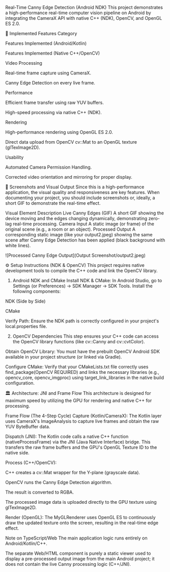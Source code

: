 Real-Time Canny Edge Detection (Android NDK)
This project demonstrates a high-performance real-time computer vision pipeline on Android by integrating the CameraX API with native C++ (NDK), OpenCV, and OpenGL ES 2.0.

🌟 Implemented Features
Category

Features Implemented (Android/Kotlin)

Features Implemented (Native C++/OpenCV)

Video Processing

Real-time frame capture using CameraX.

Canny Edge Detection on every live frame.

Performance

Efficient frame transfer using raw YUV buffers.

High-speed processing via native C++ (NDK).

Rendering

High-performance rendering using OpenGL ES 2.0.

Direct data upload from OpenCV cv::Mat to an OpenGL texture (glTexImage2D).

Usability

Automated Camera Permission Handling.

Corrected video orientation and mirroring for proper display.

📸 Screenshots and Visual Output
Since this is a high-performance application, the visual quality and responsiveness are key features. When documenting your project, you should include screenshots or, ideally, a short GIF to demonstrate the real-time effect.

Visual Element Description
Live Canny Edges (GIF) A short GIF showing the device moving and the edges changing dynamically, demonstrating zero-lag real-time processing.
Camera Input A static image (or frame) of the original scene (e.g., a room or an object).
Processed Output A corresponding static image (like your output2.jpeg) showing the same scene after Canny Edge Detection has been applied (black background with white lines).

![Processed Canny Edge Output](Output Screenshot/output2.jpeg)

⚙️ Setup Instructions (NDK & OpenCV)
This project requires native development tools to compile the C++ code and link the OpenCV library.

1. Android NDK and CMake
   Install NDK & CMake: In Android Studio, go to Settings (or Preferences) → SDK Manager → SDK Tools. Install the following components:

NDK (Side by Side)

CMake

Verify Path: Ensure the NDK path is correctly configured in your project's local.properties file.

2. OpenCV Dependencies
   This step ensures your C++ code can access the OpenCV library functions (like cv::Canny and cv::cvtColor).

Obtain OpenCV Library: You must have the prebuilt OpenCV Android SDK available in your project structure (or linked via Gradle).

Configure CMake: Verify that your CMakeLists.txt file correctly uses find_package(OpenCV REQUIRED) and links the necessary libraries (e.g., opencv_core, opencv_imgproc) using target_link_libraries in the native build configuration.

🏛️ Architecture: JNI and Frame Flow
This architecture is designed for maximum speed by utilizing the GPU for rendering and native C++ for processing.

Frame Flow (The 4-Step Cycle)
Capture (Kotlin/CameraX): The Kotlin layer uses CameraX's ImageAnalysis to capture live frames and obtain the raw YUV ByteBuffer data.

Dispatch (JNI): The Kotlin code calls a native C++ function (nativeProcessFrame) via the JNI (Java Native Interface) bridge. This transfers the raw frame buffers and the GPU's OpenGL Texture ID to the native side.

Process (C++/OpenCV):

C++ creates a cv::Mat wrapper for the Y-plane (grayscale data).

OpenCV runs the Canny Edge Detection algorithm.

The result is converted to RGBA.

The processed image data is uploaded directly to the GPU texture using glTexImage2D.

Render (OpenGL): The MyGLRenderer uses OpenGL ES to continuously draw the updated texture onto the screen, resulting in the real-time edge effect.

Note on TypeScript/Web
The main application logic runs entirely on Android/Kotlin/C++.

The separate Web/HTML component is purely a static viewer used to display a pre-processed output image from the main Android project; it does not contain the live Canny processing logic (C++/JNI).
